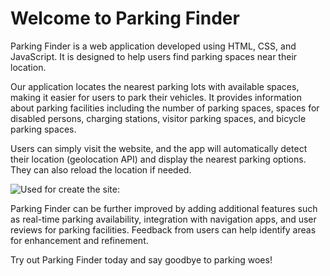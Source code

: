 <!DOCTYPE html>
<html lang="en">
<head>
    <meta charset="UTF-8">
    <meta name="viewport" content="width=device-width, initial-scale=1.0">


</head>
<body>
     <img src="https://uploads-ssl.webflow.com/6152ca2f0207ad3b79b0c5da/623bc61ca6ef648246e25f55_The%20Parking%20Helper%20Cover%20Photo%20Updated-p-2000.png" alt="">
    <div class="container">
        <h1>Welcome to Parking Finder</h1>
        <p>
            Parking Finder is a web application developed using HTML, CSS, and JavaScript. It is designed to help users find parking spaces near their location.
        </p>
        <p>
            Our application locates the nearest parking lots with available spaces, making it easier for users to park their vehicles. It provides information about parking facilities including the number of parking spaces, spaces for disabled persons, charging stations, visitor parking spaces, and bicycle parking spaces.
        </p>
        <p>
            Users can simply visit the website, and the app will automatically detect their location (geolocation API) and display the nearest parking options. They can also reload the location if needed.
        </p>
        <img src="https://www.p92.com/binaries/content/gallery/p92website/technologies/htmlcssjs-details.png" alt="Used for create the site:">
        <p>
            Parking Finder can be further improved by adding additional features such as real-time parking availability, integration with navigation apps, and user reviews for parking facilities. Feedback from users can help identify areas for enhancement and refinement.
        </p>
        <p>
            Try out Parking Finder today and say goodbye to parking woes!
        </p>
    </div>
</body>
</html>
